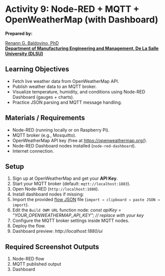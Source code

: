 # Activity 9: Node-RED + MQTT + OpenWeatherMap (with Dashboard)

**Prepared by:**  

[Renann G. Baldovino, PhD](https://www.dlsu.edu.ph/colleges/gcoe/academic-departments/manufacturing-engineering-management/faculty-profile/renann-baldovino/)  
**[Department of Manufacturing Engineering and Management, De La Salle University (DLSU)](https://www.dlsu.edu.ph/colleges/gcoe/academic-departments/manufacturing-engineering-management/)**

## Learning Objectives
- Fetch live weather data from OpenWeatherMap API.
- Publish weather data to an MQTT broker.
- Visualize temperature, humidity, and conditions using Node-RED Dashboard (gauges + charts).
- Practice JSON parsing and MQTT message handling.

## Materials / Requirements
- Node-RED (running locally or on Raspberry Pi).
- MQTT broker (e.g., Mosquitto).
- OpenWeatherMap API key (free at https://openweathermap.org/).
- Node-RED Dashboard nodes installed (`node-red-dashboard`).
- Internet connection.

## Setup
1. Sign up at OpenWeatherMap and get your **API Key**.
2. Start your MQTT broker (default: `mqtt://localhost:1883`).
3. Open Node-RED (`http://localhost:1880`).
4. Install dashboard nodes if missing:
5. Import the provided [flow JSON](https://raw.githubusercontent.com/rgbaldov/iot/refs/heads/main/activity9.json) file (`import → clipboard → paste JSON → import`).
6. Edit the `Build OWM URL` function node: _const apiKey = "YOUR_OPENWEATHERMAP_API_KEY"; // replace with your key_
7. Configure the MQTT broker settings inside MQTT nodes.
8. Deploy the flow.
9. Dashboard preview: _http://localhost:1880/ui_

## Required Screenshot Outputs
1. Node-RED flow
2. MQTT published output
3. Dashboard


